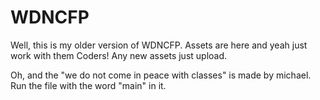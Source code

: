 # WDNCFP

Well, this is my older version of WDNCFP. Assets are here and yeah just work with them Coders! Any new assets just upload.

Oh, and the "we do not come in peace with classes" is made by michael. Run the file with the word "main" in it.
